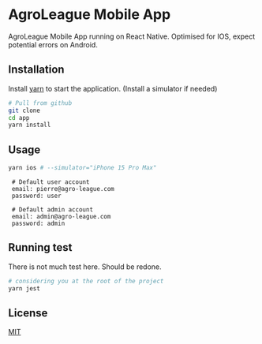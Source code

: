 # AgroLeague Mobile App

AgroLeague Mobile App running on React Native. Optimised for IOS, expect potential errors on Android.

## Installation

Install [yarn](https://classic.yarnpkg.com/lang/en/docs/install/#mac-stable) to start the application. (Install a simulator if needed)

```bash
# Pull from github
git clone 
cd app
yarn install
```


## Usage

```bash
yarn ios # --simulator="iPhone 15 Pro Max"
```
```
 # Default user account
 email: pierre@agro-league.com
 password: user
 
 # Default admin account
 email: admin@agro-league.com
 password: admin 
```
## Running test
There is not much test here. Should be redone.
```bash
# considering you at the root of the project
yarn jest
```


## License

[MIT](https://choosealicense.com/licenses/mit/)
